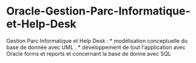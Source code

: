 # Oracle-Gestion-Parc-Informatique-et-Help-Desk
Gestion Parc Informatique et Help Desk : * modélisation conceptuelle du base de donnée avec UML . * developpement de tout l'application avec Oracle forms et reports et concernant la base de donne avec SQL 
